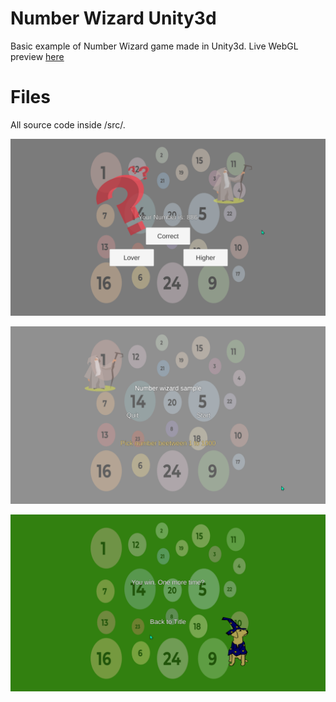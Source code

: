 # Number Wizard Unity3d

Basic example of Number Wizard game made in Unity3d. Live WebGL preview [here](https://vladrogovsky.github.io/number-wizard-unity3d/)

# Files

All source code inside /src/.

![Preview 1](/imgs/1.png)

![Preview 2](/imgs/2.png)

![Preview 3](/imgs/3.png)
